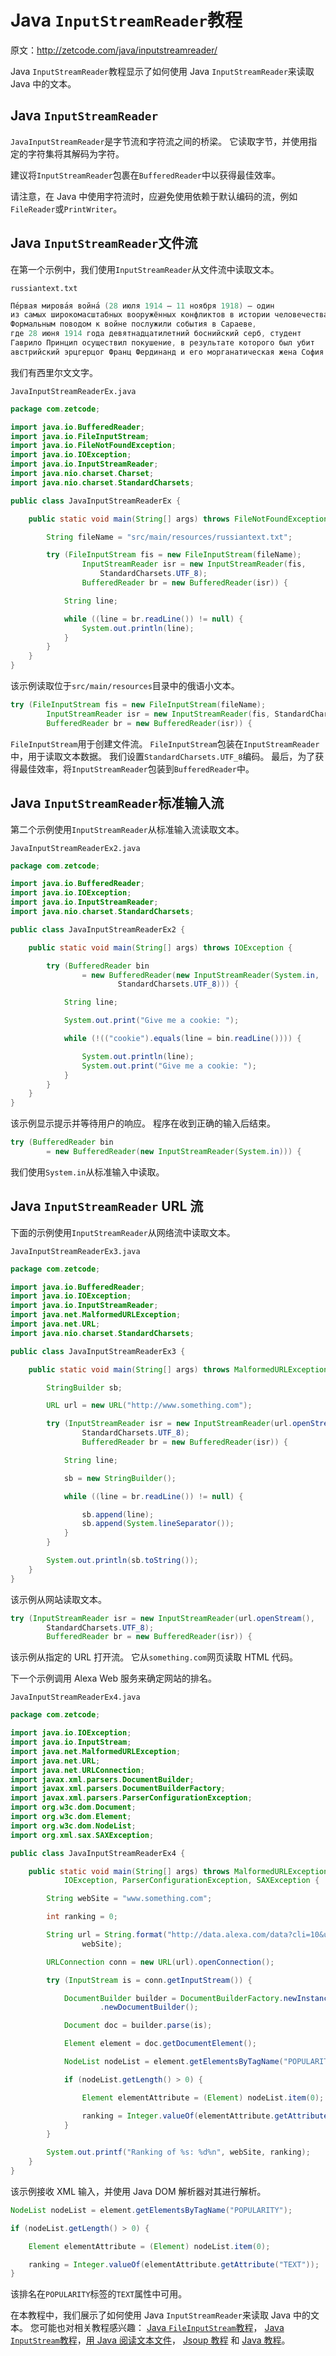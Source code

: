 # Java `InputStreamReader`教程

原文：http://zetcode.com/java/inputstreamreader/

Java `InputStreamReader`教程显示了如何使用 Java `InputStreamReader`来读取 Java 中的文本。

## Java `InputStreamReader`

`JavaInputStreamReader`是字节流和字符流之间的桥梁。 它读取字节，并使用指定的字符集将其解码为字符。

建议将`InputStreamReader`包裹在`BufferedReader`中以获得最佳效率。

请注意，在 Java 中使用字符流时，应避免使用依赖于默认编码的流，例如`FileReader`或`PrintWriter`。

## Java `InputStreamReader`文件流

在第一个示例中，我们使用`InputStreamReader`从文件流中读取文本。

`russiantext.txt`

```java
Пе́рвая мирова́я война́ (28 июля 1914 — 11 ноября 1918) — один 
из самых широкомасштабных вооружённых конфликтов в истории человечества.
Формальным поводом к войне послужили события в Сараеве, 
где 28 июня 1914 года девятнадцатилетний боснийский серб, студент 
Гаврило Принцип осуществил покушение, в результате которого был убит 
австрийский эрцгерцог Франц Фердинанд и его морганатическая жена София Хотек.

```

我们有西里尔文文字。

`JavaInputStreamReaderEx.java`

```java
package com.zetcode;

import java.io.BufferedReader;
import java.io.FileInputStream;
import java.io.FileNotFoundException;
import java.io.IOException;
import java.io.InputStreamReader;
import java.nio.charset.Charset;
import java.nio.charset.StandardCharsets;

public class JavaInputStreamReaderEx {

    public static void main(String[] args) throws FileNotFoundException, IOException {

        String fileName = "src/main/resources/russiantext.txt";

        try (FileInputStream fis = new FileInputStream(fileName);
                InputStreamReader isr = new InputStreamReader(fis, 
                    StandardCharsets.UTF_8);
                BufferedReader br = new BufferedReader(isr)) {

            String line;

            while ((line = br.readLine()) != null) {
                System.out.println(line);
            }
        }
    }
}

```

该示例读取位于`src/main/resources`目录中的俄语小文本。

```java
try (FileInputStream fis = new FileInputStream(fileName);
        InputStreamReader isr = new InputStreamReader(fis, StandardCharsets.UTF_8);
        BufferedReader br = new BufferedReader(isr)) {

```

`FileInputStream`用于创建文件流。 `FileInputStream`包装在`InputStreamReader`中，用于读取文本数据。 我们设置`StandardCharsets.UTF_8`编码。 最后，为了获得最佳效率，将`InputStreamReader`包装到`BufferedReader`中。

## Java `InputStreamReader`标准输入流

第二个示例使用`InputStreamReader`从标准输入流读取文本。

`JavaInputStreamReaderEx2.java`

```java
package com.zetcode;

import java.io.BufferedReader;
import java.io.IOException;
import java.io.InputStreamReader;
import java.nio.charset.StandardCharsets;

public class JavaInputStreamReaderEx2 {

    public static void main(String[] args) throws IOException {

        try (BufferedReader bin
                = new BufferedReader(new InputStreamReader(System.in, 
                        StandardCharsets.UTF_8))) {

            String line;

            System.out.print("Give me a cookie: ");

            while (!(("cookie").equals(line = bin.readLine()))) {

                System.out.println(line);
                System.out.print("Give me a cookie: ");
            }
        }
    }
}

```

该示例显示提示并等待用户的响应。 程序在收到正确的输入后结束。

```java
try (BufferedReader bin
        = new BufferedReader(new InputStreamReader(System.in))) {

```

我们使用`System.in`从标准输入中读取。

## Java `InputStreamReader` URL 流

下面的示例使用`InputStreamReader`从网络流中读取文本。

`JavaInputStreamReaderEx3.java`

```java
package com.zetcode;

import java.io.BufferedReader;
import java.io.IOException;
import java.io.InputStreamReader;
import java.net.MalformedURLException;
import java.net.URL;
import java.nio.charset.StandardCharsets;

public class JavaInputStreamReaderEx3 {

    public static void main(String[] args) throws MalformedURLException, IOException {

        StringBuilder sb;

        URL url = new URL("http://www.something.com");

        try (InputStreamReader isr = new InputStreamReader(url.openStream(),
                StandardCharsets.UTF_8);
                BufferedReader br = new BufferedReader(isr)) {

            String line;

            sb = new StringBuilder();

            while ((line = br.readLine()) != null) {

                sb.append(line);
                sb.append(System.lineSeparator());
            }
        }

        System.out.println(sb.toString());
    }
}

```

该示例从网站读取文本。

```java
try (InputStreamReader isr = new InputStreamReader(url.openStream(),
        StandardCharsets.UTF_8);
        BufferedReader br = new BufferedReader(isr)) {

```

该示例从指定的 URL 打开流。 它从`something.com`网页读取 HTML 代码。

下一个示例调用 Alexa Web 服务来确定网站的排名。

`JavaInputStreamReaderEx4.java`

```java
package com.zetcode;

import java.io.IOException;
import java.io.InputStream;
import java.net.MalformedURLException;
import java.net.URL;
import java.net.URLConnection;
import javax.xml.parsers.DocumentBuilder;
import javax.xml.parsers.DocumentBuilderFactory;
import javax.xml.parsers.ParserConfigurationException;
import org.w3c.dom.Document;
import org.w3c.dom.Element;
import org.w3c.dom.NodeList;
import org.xml.sax.SAXException;

public class JavaInputStreamReaderEx4 {

    public static void main(String[] args) throws MalformedURLException,
            IOException, ParserConfigurationException, SAXException {

        String webSite = "www.something.com";

        int ranking = 0;

        String url = String.format("http://data.alexa.com/data?cli=10&url=%s", 
                webSite);

        URLConnection conn = new URL(url).openConnection();

        try (InputStream is = conn.getInputStream()) {

            DocumentBuilder builder = DocumentBuilderFactory.newInstance()
                    .newDocumentBuilder();

            Document doc = builder.parse(is);

            Element element = doc.getDocumentElement();

            NodeList nodeList = element.getElementsByTagName("POPULARITY");

            if (nodeList.getLength() > 0) {

                Element elementAttribute = (Element) nodeList.item(0);

                ranking = Integer.valueOf(elementAttribute.getAttribute("TEXT"));
            }
        }

        System.out.printf("Ranking of %s: %d%n", webSite, ranking);
    }
}

```

该示例接收 XML 输入，并使用 Java DOM 解析器对其进行解析。

```java
NodeList nodeList = element.getElementsByTagName("POPULARITY");

if (nodeList.getLength() > 0) {

    Element elementAttribute = (Element) nodeList.item(0);

    ranking = Integer.valueOf(elementAttribute.getAttribute("TEXT"));
}

```

该排名在`POPULARITY`标签的`TEXT`属性中可用。

在本教程中，我们展示了如何使用 Java `InputStreamReader`来读取 Java 中的文本。 您可能也对相关教程感兴趣： [Java `FileInputStream`教程](/java/fileinputstream/)， [Java `InputStream`教程](/java/inputstream/)，[用 Java 阅读文本文件](/articles/javareadtext/)， [Jsoup 教程](/java/jsoup/) 和 [Java 教程](/lang/java/)。